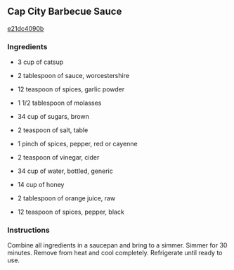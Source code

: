 ## Cap City Barbecue Sauce

[e21dc4090b](http://www.food.com/recipe/cap-city-barbecue-sauce-140992)

### Ingredients

 - 3 cup of catsup

 - 2 tablespoon of sauce, worcestershire

 - 12 teaspoon of spices, garlic powder

 - 1 1/2 tablespoon of molasses

 - 34 cup of sugars, brown

 - 2 teaspoon of salt, table

 - 1 pinch of spices, pepper, red or cayenne

 - 2 teaspoon of vinegar, cider

 - 34 cup of water, bottled, generic

 - 14 cup of honey

 - 2 tablespoon of orange juice, raw

 - 12 teaspoon of spices, pepper, black

### Instructions

Combine all ingredients in a saucepan and bring to a simmer. Simmer for 30 minutes. Remove from heat and cool completely. Refrigerate until ready to use.